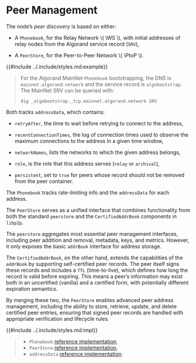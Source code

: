 $$
\newcommand \WS {\mathrm{WS}}
\newcommand \PtoP {\mathrm{P2P}}
$$

# Peer Management

The node’s _peer discovery_ is based on either:

- A `Phonebook`, for the Relay Network \\( \WS \\), with initial addresses of
relay nodes from the Algorand service record (`SRV`),

- A `PeerStore`, for the Peer-to-Peer Network \\( \PtoP \\).

{{#include ../.include/styles.md:example}}
> For the Algorand MainNet `Phonebook` bootstrapping, the DNS is `mainnet.algorand.network`
> and the service record is `algobootstrap`. The MainNet SRV can be queried with:
>
> ```shell
> dig _algobootstrap._tcp.mainnet.algorand.network SRV
> ```

Both tracks `addressData`, which contains:

- `retryAfter`, the time to wait before retrying to connect to the address,

- `recentConnectionTimes`, the log of connection times used to observe the maximum
connections to the address in a given time window,

- `networkNames`, lists the networks to which the given address belongs,

- `role`, is the role that this address serves (`relay` or `archival`),

- `persistent`, set to `true` for peers whose record should not be removed from
the peer container.

The `Phonebook` tracks rate-limiting info and the `addressData` for each address. 

The `PeerStore` serves as a unified interface that combines functionality from both
the standard `peerstore` and the `CertifiedAddrBook` components in `libp2p`.

The `peerstore` aggregates most essential peer management interfaces, including
peer addition and removal, metadata, keys, and metrics. However, it only exposes
the basic `addrBook` interface for address storage.

The `CertifiedAddrBook`, on the other hand, extends the capabilities of the `addrBook`
by supporting self-certified peer records. The peer itself signs these records and
includes a `TTL` (time-to-live), which defines how long the record is valid before
expiring. This means a peer’s information may exist both in an uncertified (vanilla)
and a certified form, with potentially different expiration semantics.

By merging these two, the `PeerStore` enables advanced peer address management,
including the ability to store, retrieve, update, and delete certified peer entries,
ensuring that signed peer records are handled with appropriate verification and
lifecycle rules.

{{#include ../.include/styles.md:impl}}
> - `Phonebook` [reference implementation](https://github.com/algorand/go-algorand/blob/df0613a04432494d0f437433dd1efd02481db838/network/phonebook/phonebook.go#L107-L115),
> - `PeerStore` [reference implementation](https://github.com/algorand/go-algorand/blob/df0613a04432494d0f437433dd1efd02481db838/network/p2p/peerstore/peerstore.go#L41-L71),
> - `addressData` [reference implementation](https://github.com/algorand/go-algorand/blob/df0613a04432494d0f437433dd1efd02481db838/network/phonebook/phonebook.go#L77-L93).